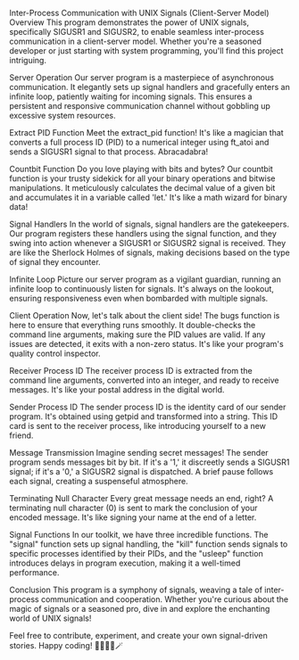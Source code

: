 Inter-Process Communication with UNIX Signals (Client-Server Model)
Overview
This program demonstrates the power of UNIX signals, specifically SIGUSR1 and SIGUSR2, to enable seamless inter-process communication in a client-server model. Whether you're a seasoned developer or just starting with system programming, you'll find this project intriguing.

Server Operation
Our server program is a masterpiece of asynchronous communication. It elegantly sets up signal handlers and gracefully enters an infinite loop, patiently waiting for incoming signals. This ensures a persistent and responsive communication channel without gobbling up excessive system resources.

Extract PID Function
Meet the extract_pid function! It's like a magician that converts a full process ID (PID) to a numerical integer using ft_atoi and sends a SIGUSR1 signal to that process. Abracadabra!

Countbit Function
Do you love playing with bits and bytes? Our countbit function is your trusty sidekick for all your binary operations and bitwise manipulations. It meticulously calculates the decimal value of a given bit and accumulates it in a variable called 'let.' It's like a math wizard for binary data!

Signal Handlers
In the world of signals, signal handlers are the gatekeepers. Our program registers these handlers using the signal function, and they swing into action whenever a SIGUSR1 or SIGUSR2 signal is received. They are like the Sherlock Holmes of signals, making decisions based on the type of signal they encounter.

Infinite Loop
Picture our server program as a vigilant guardian, running an infinite loop to continuously listen for signals. It's always on the lookout, ensuring responsiveness even when bombarded with multiple signals.

Client Operation
Now, let's talk about the client side! The bugs function is here to ensure that everything runs smoothly. It double-checks the command line arguments, making sure the PID values are valid. If any issues are detected, it exits with a non-zero status. It's like your program's quality control inspector.

Receiver Process ID
The receiver process ID is extracted from the command line arguments, converted into an integer, and ready to receive messages. It's like your postal address in the digital world.

Sender Process ID
The sender process ID is the identity card of our sender program. It's obtained using getpid and transformed into a string. This ID card is sent to the receiver process, like introducing yourself to a new friend.

Message Transmission
Imagine sending secret messages! The sender program sends messages bit by bit. If it's a '1,' it discreetly sends a SIGUSR1 signal; if it's a '0,' a SIGUSR2 signal is dispatched. A brief pause follows each signal, creating a suspenseful atmosphere.

Terminating Null Character
Every great message needs an end, right? A terminating null character (0) is sent to mark the conclusion of your encoded message. It's like signing your name at the end of a letter.

Signal Functions
In our toolkit, we have three incredible functions. The "signal" function sets up signal handling, the "kill" function sends signals to specific processes identified by their PIDs, and the "usleep" function introduces delays in program execution, making it a well-timed performance.

Conclusion
This program is a symphony of signals, weaving a tale of inter-process communication and cooperation. Whether you're curious about the magic of signals or a seasoned pro, dive in and explore the enchanting world of UNIX signals!

Feel free to contribute, experiment, and create your own signal-driven stories. Happy coding! 🚀🔮📡🎩🪄
